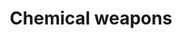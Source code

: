 ---
title: Chemical weapons
longTitle: 'Chemical weapons'
tags:
- gccommon
french:
- "[[Arme chimique]]"
usedFor:
- "[[Chemical warfare agents]]"
---